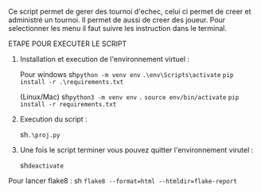 Ce script permet de gerer des tournoi d'echec, celui ci permet de creer et administré un tournoi. Il permet de aussi de creer des joueur.
Pour selectionner les menu il faut suivre les instruction dans le terminal.

ETAPE POUR EXECUTER LE SCRIPT
1. Installation et execution de l'environnement virtuel :

    Pour windows
    sh`python -m venv env`
    `.\env\Scripts\activate`
    `pip install -r .\requirements.txt`

    (Linux/Mac)
    sh`python3 -m venv env`
    `.` `source env/bin/activate`
    `pip install -r requirements.txt`


2. Execution du script :

    sh`.\proj.py`


3. Une fois le script terminer vous pouvez quitter l'environnement virutel :

    sh`deactivate`


Pour lancer flake8 : 
    sh `flake8 --format=html --htmldir=flake-report`